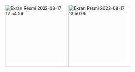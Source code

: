 
<img width="200" alt="Ekran Resmi 2022-08-17 12 54 56" src="https://user-images.githubusercontent.com/75534004/185100715-bc2e1e73-2b32-4b16-be48-6c51df1658b2.png">
<img width="200" alt="Ekran Resmi 2022-08-17 13 50 05" src="https://user-images.githubusercontent.com/75534004/185101007-06463d4d-1506-4025-b16b-d2ac979af601.png">

